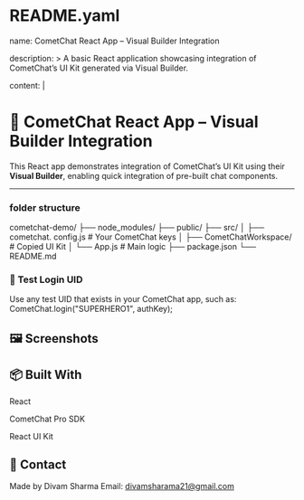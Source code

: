  # README.yaml

name: CometChat React App – Visual Builder Integration

description: >
  A basic React application showcasing integration of CometChat’s UI Kit generated via Visual Builder.

content: |
  # 💬 CometChat React App – Visual Builder Integration

  This React app demonstrates integration of CometChat’s UI Kit using their **Visual Builder**, enabling quick integration of pre-built chat components.

  ---
 ### folder structure
  cometchat-demo/
├── node_modules/
├── public/
├── src/
│   ├── cometchat. config.js         # Your CometChat keys
│   ├── CometChatWorkspace/         # Copied UI Kit
│   └── App.js                      # Main logic
├── package.json
└── README.md
 

### 🔐 Test Login UID
 Use any test UID that exists in your CometChat app, such as:
   CometChat.login("SUPERHERO1", authKey);


## 🖼 Screenshots


## 📦 Built With

React

CometChat Pro SDK

React UI Kit

## 📧 Contact
Made by Divam Sharma
Email: divamsharama21@gmail.com
